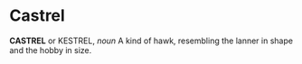 # Castrel

**CASTREL** or KESTREL, _noun_ A kind of hawk, resembling the lanner in shape and the hobby in size.